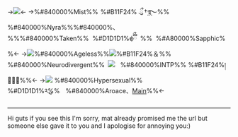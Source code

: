 ->![](https://i.postimg.cc/VkMktR0F/Untitled101-20240228005122.png)<-
->%#840000%Mist%%  %#B11F24%  ྀུ †⃨࿐%%　%#840000%Nyra%%%#840000%、%%%#840000%Taken%%   %#D1D1D1%𑣿ྀིྀ   %%   %#A80000%Sapphic%%<-
->![](https://files.catbox.moe/8tpok6.png)%#840000%Ageless%%![](https://files.catbox.moe/iomv74.png)%#B11F24%＆%%  %#840000%Neurodivergent%%   ![](https://files.catbox.moe/2y6ov1.gif)    %#840000%INTP%% %#B11F24%།∔ིྀ%%<-
->![](https://files.catbox.moe/szkgf8.gif) %#840000%Hypersexual%% %#D1D1D1%༢ུ%%     %#840000%Aroace、[Main](Mist)%%<-

***
Hi guts if you see this I'm sorry, mat already promised me the url but someone else gave it to you and I apologise for annoying you:)